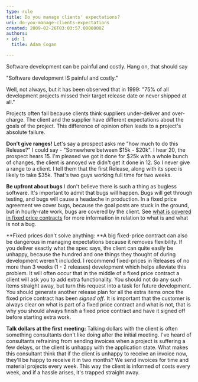 ```yaml
---
type: rule
title: Do you manage clients' expectations?
uri: do-you-manage-clients-expectations
created: 2009-02-26T03:03:57.0000000Z
authors:
- id: 1
  title: Adam Cogan

---
```



Software development can be painful and costly. Hang on, that should say

"Software development IS painful and costly."

Well, not always, but it has been observed that in 1999: "75% of all development projects missed their target release date or never shipped at all." 

 Projects often fail because clients think suppliers under-deliver and over-charge. The client and the supplier have different expectations about the goals of the project. This difference of opinion often leads to a project's absolute failure.

**Don't give ranges!** Let's say a prospect asks me "how much to do this Release?" I could say - "Somewhere between $15k - $20k". I hear 20, the prospect hears 15. I'm pleased we got it done for $25k with a whole bunch of changes, the client is annoyed we didn't get it done in 12. So I never give a range to a client. I tell them that the first Release, along with its spec is likely to take $35k. That's two guys working full time for two weeks.

**Be upfront about bugs** I don't believe there is such a thing as bugless software. It's important to admit that bugs will happen. Bugs will get through testing, and bugs will cause a headache in production. In a fixed price agreement we cover bugs, because the goal posts are stuck in the ground, but in hourly-rate work, bugs are covered by the client. See [what is covered in fixed price contracts](http&#58;//www.ssw.com.au/ssw/Standards/Forms/ConsultingOrderTermsConditions.aspx) for more information in relation to what is and what is not a bug.

**Fixed prices don't solve anything: **A big fixed-price contract can also be dangerous in managing expectations because it removes flexibility. If you deliver exactly what the spec says, the client can quite easily be unhappy, because the hundred and one things they thought of during development weren't included. I recommend fixed-prices in Releases of no more than 3 weeks (1 - 2 releases) development which helps alleviate this problem. It will often occur that in the middle of a fixed price contract a client will ask you to add extra functionality. You should not do any such items straight away, but turn this request into a task for future development. You should generate another release plan for all the extra items once the fixed price contract has been *signed off*. It is important that the customer is always clear on what is part of a fixed price contract and what is not, that is why you should always finish a fixed price contract and have it signed off before starting extra work.

**Talk dollars at the first meeting:** Talking dollars with the client is often something consultants don't like doing after the initial meeting. I've heard of consultants refraining from sending invoices when a project is suffering a few delays, or the client is unhappy with the application state. What makes this consultant think that if the client is unhappy to receive an invoice now, they'll be happy to receive it in two months? We send invoices for time and material projects every week. This way the client is informed of costs every week, and if a hassle arises, it's trapped straight away.

